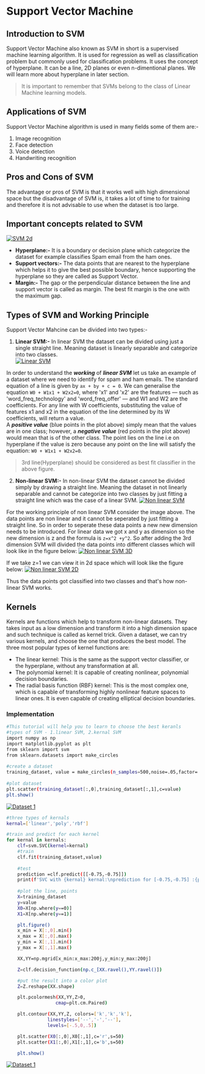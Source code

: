# Support Vector Machine
## Introduction to SVM
Support Vector Machine also known as SVM in short is a supervised machine learning algorithm. It is used for regression as well as classification problem but commonly used for classification problems. It uses the concept of hyperplane. It can be a line, 2D planes or even n-dimentional planes. We will learn more about hyperplane in later section.

> It is important to remember that SVMs belong to the class of Linear Machine learning models. 

## Applications of SVM
Support Vector Machine algorithm is used in many fields some of them are:-
1.  Image recognition 
2.  Face detection 
3.  Voice detection
4.  Handwriting recognition

## Pros and Cons of SVM
The advantage or pros of SVM is that it works well with high dimensional space but the disadvantage of SVM is, it takes a lot of time to for training and therefore it is not advisable to use when the dataset is too large. 

## Important concepts related to SVM
[![SVM 2d](https://github.com/snozh5/temp/blob/main/SVM%20pic/SVM%202D%20plane.png?raw=true)](https://github.com/snozh5/temp/blob/main/SVM%20pic/SVM%202D%20plane.png)

- **Hyperplane:-**  It is a boundary or decision plane which categorize the dataset for example classifies Spam email from the ham ones.
- **Support vectors:-** The data points that are nearest to the hyperplane which helps it to give the best possible boundary, hence supporting the hyperplane so they are called as Support Vector. 
- **Margin:-** The gap or the perpendicular distance between the line and support vector is called as margin. The best fit margin is the one with the maximum gap. 

## Types of SVM and Working Principle
Support Vector Mahcine can be divided into two types:-
1. **Linear SVM:-** In linear SVM the dataset can be divided using just a single straight line. Meaning dataset is linearly separable and categorize into two classes.  
[![Linear SVM](https://github.com/snozh5/temp/blob/main/SVM%20pic/Linear%20SVM.png?raw=true)](https://github.com/snozh5/temp/blob/main/SVM%20pic/Linear%20SVM.png)

In order to understand the ***working*** of ***linear SVM*** let us take an example of a dataset where we need to identify for spam and ham emails. The standard equation of a line is given by `ax + by + c = 0`. We can generalise the equation `W0 + W1x1 + W2x2=0`, where 'x1' and 'x2' are the features — such as 'word_freq_technology' and 'word_freq_offer' — and W1 and W2 are the coefficients. For any line with W coefficients, substituting the value of features x1 and x2 in the equation of the line determined by its W coefficients, will return a value.   
A ***positive value*** (blue points in the plot above) simply mean that the values are in one class; however, a ***negative value*** (red points in the plot above) would mean that is of the other class. The point lies on the line i.e on hyperplane if the value is zero because any point on the line will satisfy the equation: `W0 + W1x1 + W2x2=0`.
> 3rd line(Hyperplane) should be considered as best fit classifier in the above figure. 
2. **Non-linear SVM:-** In non-linear SVM the dataset cannot be divided simply by drawing a straight line. Meaning the dataset in not linearly separable and cannot be categorize into two classes by just fitting a straight line which was the case of a linear SVM.
[![Non linear SVM](https://github.com/snozh5/temp/blob/main/SVM%20pic/Non%20linear%20SVM.PNG?raw=true)](https://github.com/snozh5/temp/blob/main/SVM%20pic/Non%20linear%20SVM.PNG)

For the working principle of non linear SVM consider the image above. The data points are non linear and it cannot be seperated by just fitting a straight line. So in order to seperate these data points a new new dimension needs to be introduced. For linear data we got x and y as dimension so the new dimension is z and the formula is `z=x^2 +y^2`. So after adding the 3rd dimension SVM will divided the data points into different classes which will look like in the figure below:
[![Non linear SVM 3D](https://github.com/snozh5/temp/blob/main/SVM%20pic/Non%20linear%20SVM%203D.PNG?raw=true)](https://github.com/snozh5/temp/blob/main/SVM%20pic/Non%20linear%20SVM%203D.PNG)

If we take z=1 we can view it in 2d space which will look like the figure below:
[![Non linear SVM 2D](https://github.com/snozh5/temp/blob/main/SVM%20pic/Non%20linear%20SVM%202D.PNG?raw=true)](https://github.com/snozh5/temp/blob/main/SVM%20pic/Non%20linear%20SVM%202D.PNG)

Thus the data points got classified into two classes and that's how non-linear SVM works. 

## Kernels 

 Kernels are functions which help to transform non-linear datasets. They takes input as a low dimension and transform it into a high dimension space and such technique is called as kernel trick. Given a dataset, we can try various kernels, and choose the one that produces the best model. The three most popular types of kernel functions are:

- The linear kernel: This is the same as the support vector classifier, or the hyperplane, without any transformation at all. 
- The polynomial kernel: It is capable of creating nonlinear, polynomial decision boundaries. 
- The radial basis function (RBF) kernel: This is the most complex one, which is capable of transforming highly nonlinear feature spaces to linear ones. It is even capable of creating elliptical decision boundaries.

### Implementation
```sh
#This tutorial will help you to learn to choose the best keranls
#types of SVM - 1.linear SVM, 2.kernal SVM
import numpy as np 
import matplotlib.pyplot as plt 
from sklearn import svm 
from sklearn.datasets import make_circles
 
#create a dataset 
training_dataset, value = make_circles(n_samples=500,noise=.05,factor=.5)
 
#plot dataset 
plt.scatter(training_dataset[:,0],training_dataset[:,1],c=value) 
plt.show()
```
[![Dataset 1](https://github.com/snozh5/temp/blob/main/SVM%20pic/dataset1.PNG?raw=true)](https://github.com/snozh5/temp/blob/main/SVM%20pic/dataset1.PNG)

```sh
#three types of kernals 
kernal=['linear','poly','rbf']
```
```sh
#train and predict for each kernel
for kernal in kernals:
    clf=svm.SVC(kernel=kernal)
    #train
    clf.fit(training_dataset,value)
    
    #test
    prediction =clf.predict([[-0.75,-0.75]])
    print(f'SVC with {kernal} kernal:\nprediction for [-0.75,-0.75] :{prediction}')
   
    #plot the line, points
    X=training_dataset
    y=value
    X0=X[np.where(y==0)]
    X1=X[np.where(y==1)]

    plt.figure()
    x_min = X[:,0].min()
    x_max = X[:,0].max()
    y_min = X[:,1].min()
    y_max = X[:,1].max()

    XX,YY=np.mgrid[x_min:x_max:200j,y_min:y_max:200j]

    Z=clf.decision_function(np.c_[XX.ravel(),YY.ravel()])

    #put the result into a color plot
    Z=Z.reshape(XX.shape)

    plt.pcolormesh(XX,YY,Z>0,
                  cmap=plt.cm.Paired)

    plt.contour(XX,YY,Z, colors=['k','k','k'],
               linestyles=['--','-','--'],
               levels=[-.5,0,.5])

    plt.scatter(X0[:,0],X0[:,1],c='r',s=50)
    plt.scatter(X1[:,0],X1[:,1],c='b',s=50)

    plt.show()
```
[![Dataset 1](https://github.com/snozh5/temp/blob/main/SVM%20pic/resultK.PNG?raw=true)](https://github.com/snozh5/temp/blob/main/SVM%20pic/resultK.PNG)






